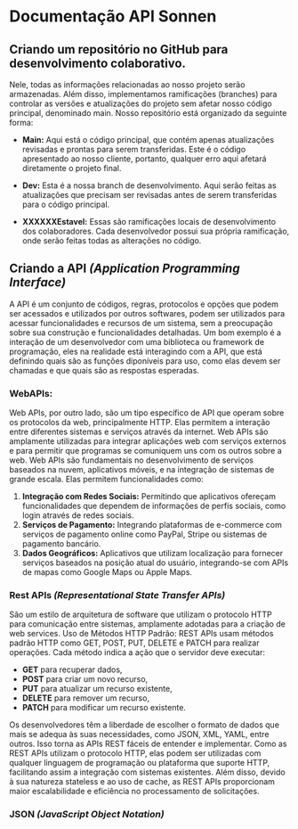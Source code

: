 # Documentação API Sonnen 
##  Criando um repositório no GitHub para desenvolvimento colaborativo.


Nele, todas as informações relacionadas ao nosso projeto serão armazenadas. Além disso, implementamos ramificações (branches) para controlar as versões e atualizações do projeto sem afetar nosso código principal, denominado main.
Nosso repositório está organizado da seguinte forma:

- **Main:** Aqui está o código principal, que contém apenas atualizações revisadas e prontas para serem transferidas. Este é o código apresentado ao nosso cliente, portanto, qualquer erro aqui afetará diretamente o projeto final.

- **Dev:** Esta é a nossa branch de desenvolvimento. Aqui serão feitas as atualizações que precisam ser revisadas antes de serem transferidas para o código principal.


- **XXXXXXEstavel:** Essas são ramificações locais de desenvolvimento dos colaboradores. Cada desenvolvedor possui sua própria ramificação, onde serão feitas todas as alterações no código.

## Criando a API *(Application Programming Interface)*
A API é um conjunto de códigos, regras, protocolos e opções que podem ser acessados e utilizados por outros softwares, podem ser utilizados para acessar funcionalidades e recursos de um sistema, sem a preocupação sobre sua construção e funcionalidades detalhadas.
Um bom exemplo é a interação de um desenvolvedor com uma biblioteca ou framework de programação, eles na realidade está interagindo com a API, que está definindo quais são as funções diponíveis para uso, como elas devem ser chamadas e que quais são as respostas esperadas.


### WebAPIs: 

Web APIs, por outro lado, são um tipo específico de API que operam sobre os protocolos da web, principalmente HTTP. Elas permitem a interação entre diferentes sistemas e serviços através da internet. Web APIs são amplamente utilizadas para integrar aplicações web com serviços externos e para permitir que programas se comuniquem uns com os outros sobre a web.
Web APIs são fundamentais no desenvolvimento de serviços baseados na nuvem, aplicativos móveis, e na integração de sistemas de grande escala. Elas permitem funcionalidades como:
 1. **Integração com Redes Sociais:** Permitindo que aplicativos ofereçam funcionalidades que dependem de informações de perfis sociais, como login através de redes sociais.
 2. **Serviços de Pagamento:** Integrando plataformas de e-commerce com serviços de pagamento online como PayPal, Stripe ou sistemas de pagamento bancário.
 3. **Dados Geográficos:** Aplicativos que utilizam localização para fornecer serviços baseados na posição atual do usuário, integrando-se com APIs de mapas como Google Maps ou Apple Maps.

### Rest APIs *(Representational State Transfer APIs)*
São um estilo de arquitetura de software que utilizam o protocolo HTTP para comunicação entre sistemas, amplamente adotadas para a criação de web services. 
Uso de Métodos HTTP Padrão: REST APIs usam métodos padrão HTTP como GET, POST, PUT, DELETE e PATCH para realizar operações. Cada método indica a ação que o servidor deve executar:
- **GET** para recuperar dados,
- **POST** para criar um novo recurso,
- **PUT** para atualizar um recurso existente,
- **DELETE** para remover um recurso,
- **PATCH** para modificar um recurso existente.

Os desenvolvedores têm a liberdade de escolher o formato de dados que mais se adequa às suas necessidades, como JSON, XML, YAML, entre outros. Isso torna as APIs REST fáceis de entender e implementar. Como as REST APIs utilizam o protocolo HTTP, elas podem ser utilizadas com qualquer linguagem de programação ou plataforma que suporte HTTP, facilitando assim a integração com sistemas existentes. Além disso, devido à sua natureza stateless e ao uso de cache, as REST APIs proporcionam maior escalabilidade e eficiência no processamento de solicitações.

### JSON *(JavaScript Object Notation)*

